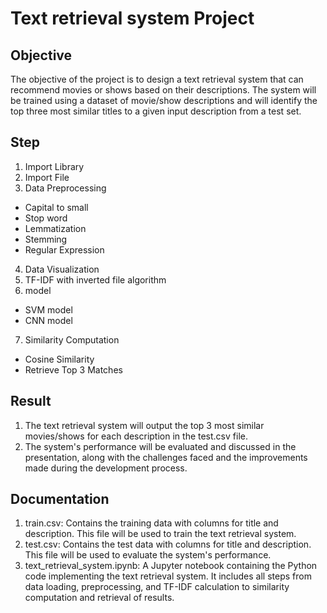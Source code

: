 # Text retrieval system Project

## Objective
The objective of the project is to design a text retrieval system that can recommend movies or shows based on their descriptions. The system will be trained using a dataset of movie/show descriptions and will identify the top three most similar titles to a given input description from a test set.

## Step
1. Import Library
2. Import File
3. Data Preprocessing
- Capital to small
- Stop word
- Lemmatization
- Stemming
- Regular Expression
4. Data Visualization
5. TF-IDF with inverted file algorithm
6. model
- SVM model
- CNN model
7. Similarity Computation
- Cosine Similarity
- Retrieve Top 3 Matches

## Result
1. The text retrieval system will output the top 3 most similar movies/shows for each description in the test.csv file.
2. The system's performance will be evaluated and discussed in the presentation, along with the challenges faced and the improvements made during the development process.

## Documentation
1. train.csv: Contains the training data with columns for title and description. This file will be used to train the text retrieval system.
2. test.csv: Contains the test data with columns for title and description. This file will be used to evaluate the system's performance.
3. text_retrieval_system.ipynb: A Jupyter notebook containing the Python code implementing the text retrieval system. It includes all steps from data loading, preprocessing, and TF-IDF calculation to similarity computation and retrieval of results.